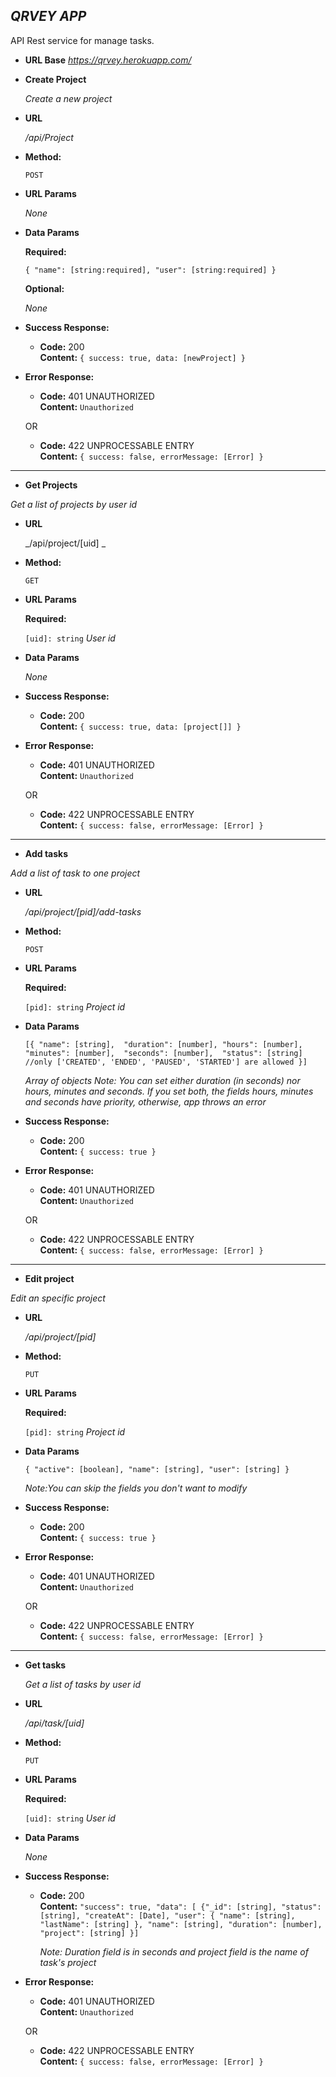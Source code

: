*QRVEY APP*
----
  API Rest service for manage tasks.

* **URL Base**
  _https://qrvey.herokuapp.com/_

* **Create Project**

  _Create a new project_

* **URL**

  _/api/Project_

* **Method:**

  `POST`
  
*  **URL Params**

   _None_

* **Data Params**

   **Required:**
 
   `{
    "name": [string:required],
    "user": [string:required]
    }`

   **Optional:**
   
   _None_

* **Success Response:**

  * **Code:** 200 <br />
    **Content:** `{ success: true, data: [newProject] }`
 
* **Error Response:**

  * **Code:** 401 UNAUTHORIZED <br />
    **Content:** `Unauthorized`

  OR

  * **Code:** 422 UNPROCESSABLE ENTRY <br />
    **Content:** `{ success: false, errorMessage: [Error] }`
 ----
 
 * **Get Projects**

  _Get a list of projects by user id_

* **URL**

  _/api/project/[uid]  _

* **Method:**

  `GET`
  
*  **URL Params**

   **Required:**
 
   `[uid]: string` 
   _User id_

* **Data Params**

   _None_

* **Success Response:**

  * **Code:** 200 <br />
    **Content:** `{ success: true, data: [project[]] }`
 
* **Error Response:**

  * **Code:** 401 UNAUTHORIZED <br />
    **Content:** `Unauthorized`

  OR

  * **Code:** 422 UNPROCESSABLE ENTRY <br />
    **Content:** `{ success: false, errorMessage: [Error] }`
----

 * **Add tasks**

  _Add a list of task to one project_

* **URL**

  _/api/project/[pid]/add-tasks_

* **Method:**

  `POST`
  
*  **URL Params**

   **Required:**
 
   `[pid]: string` 
   _Project id_

* **Data Params**

  `[{
    "name": [string], 
    "duration": [number],
    "hours": [number], 
    "minutes": [number], 
    "seconds": [number], 
    "status": [string] //only ['CREATED', 'ENDED', 'PAUSED', 'STARTED'] are allowed
    }]`
    
   _Array of objects_
   _Note: You can set either duration (in seconds) nor hours, minutes and seconds. If you set both, the fields hours, minutes and seconds have priority, otherwise, app throws      an error_

* **Success Response:**

  * **Code:** 200 <br />
    **Content:** `{ success: true }`
 
* **Error Response:**

  * **Code:** 401 UNAUTHORIZED <br />
    **Content:** `Unauthorized`

  OR

  * **Code:** 422 UNPROCESSABLE ENTRY <br />
    **Content:** `{ success: false, errorMessage: [Error] }`
----

 * **Edit project**

  _Edit an specific project_

* **URL**

  _/api/project/[pid]_

* **Method:**

  `PUT`
  
*  **URL Params**

   **Required:**
 
   `[pid]: string` 
   _Project id_

* **Data Params**

  `{
    "active": [boolean],
    "name": [string],
    "user": [string]
    }`
    
   _Note:You can skip the fields you don't want to modify_

* **Success Response:**

  * **Code:** 200 <br />
    **Content:** `{ success: true }`
 
* **Error Response:**

  * **Code:** 401 UNAUTHORIZED <br />
    **Content:** `Unauthorized`

  OR

  * **Code:** 422 UNPROCESSABLE ENTRY <br />
    **Content:** `{ success: false, errorMessage: [Error] }`
----

* **Get tasks**

  _Get a list of tasks by user id_

* **URL**

  _/api/task/[uid]_

* **Method:**

  `PUT`
  
*  **URL Params**

   **Required:**
 
   `[uid]: string` 
   _User id_

* **Data Params**
    
   _None_

* **Success Response:**

  * **Code:** 200 <br />
    **Content:** 
    `"success": true,
    "data": [
        {"_id": [string],
        "status": [string],
        "createAt": [Date],
        "user": {
            "name": [string],
            "lastName": [string]
        },
        "name": [string],
        "duration": [number],
        "project": [string]
        }]`
        
     _Note: Duration field is in seconds and project field is the name of task's project_
 
* **Error Response:**

  * **Code:** 401 UNAUTHORIZED <br />
    **Content:** `Unauthorized`

  OR

  * **Code:** 422 UNPROCESSABLE ENTRY <br />
    **Content:** `{ success: false, errorMessage: [Error] }`
